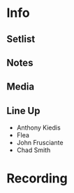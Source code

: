 # Info

## Setlist

## Notes
 
## Media 

## Line Up

* Anthony Kiedis
* Flea
* John Frusciante
* Chad Smith

# Recording
